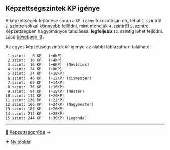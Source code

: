 ## Képzettségszintek KP igénye

A képzettségek fejlődése során a `KP igény` fokozatosan nő, tehát `1.`szintről `2.`szintre sokkal könnyebb fejlődni, mint mondjuk `4.`szintről `5.`szintre. Képzettségben hagyományos tanulással **legfeljebb** `13.`szintig lehet fejlődni. Lásd [bővebben itt](030_04_kepzettsegek_fejlesztese.md#a-14-és-15-képzettségszint).

Az egyes képzettségszintek `KP` igénye az alábbi táblázatban található:

<!-- tag: md_codeblock_kepzettsegkp_start -->

```
 1.szint:   6 KP   (+6KP)
 2.szint:  10 KP   (+4KP)
 3.szint:  16 KP   (+6KP)  (Novícius)
 4.szint:  24 KP   (+8KP)
 5.szint:  34 KP   (+10KP)
 6.szint:  46 KP   (+12KP) (Kismester)
 7.szint:  60 KP   (+14KP)
 8.szint:  76 KP   (+16KP)
 9.szint:  94 KP   (+18KP) (Mester)
10.szint: 114 KP   (+20KP)
11.szint: 136 KP   (+22KP)
12.szint: 160 KP   (+24KP) (Nagymester)
13.szint: 186 KP   (+26KP)
14.szint: 214 KP   (+28KP)
15.szint: 244 KP   (+30KP) (Legenda)
```

<!-- tag: md_codeblock_kepzettsegkp_end -->

---

🔗 [Képzettségpróba](030_06_01_kepzettsegproba.md) →

⚜️ [Nyitóoldal](start.md#3-k%C3%A9pzetts%C3%A9grendszer-)
